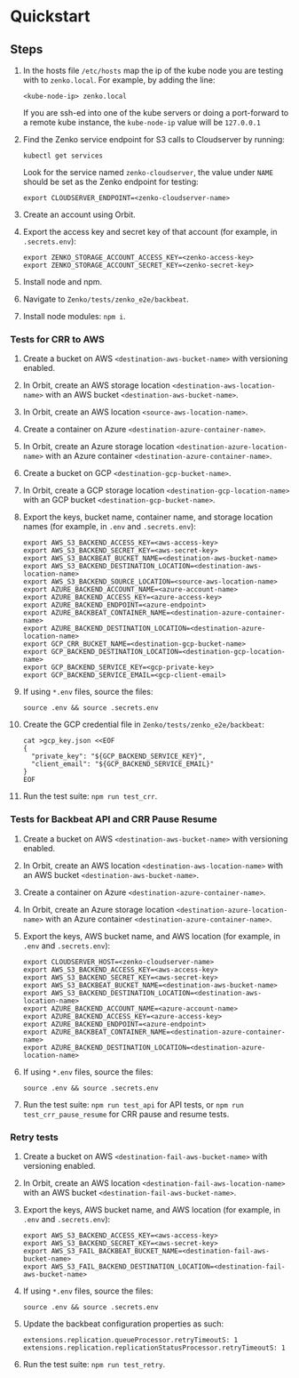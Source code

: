 # Quickstart

## Steps

1. In the hosts file `/etc/hosts` map the ip of the kube node you are testing
   with to `zenko.local`. For example, by adding the line:

    ```
    <kube-node-ip> zenko.local
    ```

   If you are ssh-ed into one of the kube servers or doing a port-forward to a
   remote kube instance, the `kube-node-ip` value will be `127.0.0.1`

2. Find the Zenko service endpoint for S3 calls to Cloudserver by running:

    ```
    kubectl get services
    ```
   Look for the service named `zenko-cloudserver`, the value under `NAME`
   should be set as the Zenko endpoint for testing:

    ```
    export CLOUDSERVER_ENDPOINT=<zenko-cloudserver-name>
    ```

3. Create an account using Orbit.
4. Export the access key and secret key of that account (for example, in
   `.secrets.env`):

    ```
    export ZENKO_STORAGE_ACCOUNT_ACCESS_KEY=<zenko-access-key>
    export ZENKO_STORAGE_ACCOUNT_SECRET_KEY=<zenko-secret-key>
    ```

5. Install node and npm.
6. Navigate to `Zenko/tests/zenko_e2e/backbeat`.
7. Install node modules: `npm i`.

### Tests for CRR to AWS

1. Create a bucket on AWS `<destination-aws-bucket-name>` with versioning
   enabled.
2. In Orbit, create an AWS storage location `<destination-aws-location-name>`
   with an AWS bucket `<destination-aws-bucket-name>`.
3. In Orbit, create an AWS location `<source-aws-location-name>`.
4. Create a container on Azure `<destination-azure-container-name>`.
5. In Orbit, create an Azure storage location
   `<destination-azure-location-name>` with an Azure container
   `<destination-azure-container-name>`.
6. Create a bucket on GCP `<destination-gcp-bucket-name>`.
7. In Orbit, create a GCP storage location
  `<destination-gcp-location-name>` with an GCP bucket
  `<destination-gcp-bucket-name>`.
8. Export the keys, bucket name, container name, and storage location names
   (for example, in `.env` and `.secrets.env`):

    ```
    export AWS_S3_BACKEND_ACCESS_KEY=<aws-access-key>
    export AWS_S3_BACKEND_SECRET_KEY=<aws-secret-key>
    export AWS_S3_BACKBEAT_BUCKET_NAME=<destination-aws-bucket-name>
    export AWS_S3_BACKEND_DESTINATION_LOCATION=<destination-aws-location-name>
    export AWS_S3_BACKEND_SOURCE_LOCATION=<source-aws-location-name>
    export AZURE_BACKEND_ACCOUNT_NAME=<azure-account-name>
    export AZURE_BACKEND_ACCESS_KEY=<azure-access-key>
    export AZURE_BACKEND_ENDPOINT=<azure-endpoint>
    export AZURE_BACKBEAT_CONTAINER_NAME=<destination-azure-container-name>
    export AZURE_BACKEND_DESTINATION_LOCATION=<destination-azure-location-name>
    export GCP_CRR_BUCKET_NAME=<destination-gcp-bucket-name>
    export GCP_BACKEND_DESTINATION_LOCATION=<destination-gcp-location-name>
    export GCP_BACKEND_SERVICE_KEY=<gcp-private-key>
    export GCP_BACKEND_SERVICE_EMAIL=<gcp-client-email>
    ```

9. If using `*.env` files, source the files:

    ```
    source .env && source .secrets.env
    ```

10. Create the GCP credential file in `Zenko/tests/zenko_e2e/backbeat`:

    ```
    cat >gcp_key.json <<EOF
    {
      "private_key": "${GCP_BACKEND_SERVICE_KEY}",
      "client_email": "${GCP_BACKEND_SERVICE_EMAIL}"
    }
    EOF
    ```

11. Run the test suite: `npm run test_crr`.

### Tests for Backbeat API and CRR Pause Resume

1. Create a bucket on AWS `<destination-aws-bucket-name>` with versioning
   enabled.
2. In Orbit, create an AWS location `<destination-aws-location-name>` with an
   AWS bucket `<destination-aws-bucket-name>`.
3. Create a container on Azure `<destination-azure-container-name>`.
4. In Orbit, create an Azure storage location
  `<destination-azure-location-name>` with an Azure container
  `<destination-azure-container-name>`.
5. Export the keys, AWS bucket name, and AWS location (for example, in `.env`
   and `.secrets.env`):

    ```
    export CLOUDSERVER_HOST=<zenko-cloudserver-name>
    export AWS_S3_BACKEND_ACCESS_KEY=<aws-access-key>
    export AWS_S3_BACKEND_SECRET_KEY=<aws-secret-key>
    export AWS_S3_BACKBEAT_BUCKET_NAME=<destination-aws-bucket-name>
    export AWS_S3_BACKEND_DESTINATION_LOCATION=<destination-aws-location-name>
    export AZURE_BACKEND_ACCOUNT_NAME=<azure-account-name>
    export AZURE_BACKEND_ACCESS_KEY=<azure-access-key>
    export AZURE_BACKEND_ENDPOINT=<azure-endpoint>
    export AZURE_BACKBEAT_CONTAINER_NAME=<destination-azure-container-name>
    export AZURE_BACKEND_DESTINATION_LOCATION=<destination-azure-location-name>
    ```

6. If using `*.env` files, source the files:

    ```
    source .env && source .secrets.env
    ```

7. Run the test suite: `npm run test_api` for API tests, or
   `npm run test_crr_pause_resume` for CRR pause and resume tests.

### Retry tests

1. Create a bucket on AWS `<destination-fail-aws-bucket-name>` with versioning
   enabled.
2. In Orbit, create an AWS location `<destination-fail-aws-location-name>` with
   an AWS bucket `<destination-fail-aws-bucket-name>`.
3. Export the keys, AWS bucket name, and AWS location (for example, in `.env`
   and `.secrets.env`):

    ```
    export AWS_S3_BACKEND_ACCESS_KEY=<aws-access-key>
    export AWS_S3_BACKEND_SECRET_KEY=<aws-secret-key>
    export AWS_S3_FAIL_BACKBEAT_BUCKET_NAME=<destination-fail-aws-bucket-name>
    export AWS_S3_FAIL_BACKEND_DESTINATION_LOCATION=<destination-fail-aws-bucket-name>
    ```

4. If using `*.env` files, source the files:

    ```
    source .env && source .secrets.env
    ```

5. Update the backbeat configuration properties as such:

    ```
    extensions.replication.queueProcessor.retryTimeoutS: 1
    extensions.replication.replicationStatusProcessor.retryTimeoutS: 1
    ```

6. Run the test suite: `npm run test_retry`.
